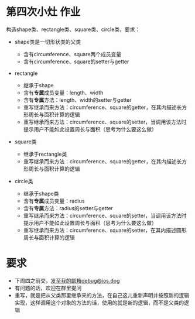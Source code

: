 # 第四次小灶 作业

构造shape类、rectangle类、square类、circle类，要求：
- shape类是一切形状类的父类
	- 含有circumference、square两个成员变量
	- 含有circumference、square的setter与getter

- rectangle
	- 继承于shape
	- 含有**专属**成员变量：length、width
	- 含有**专属**方法：length、width的setter与getter
	- 重写继承而来方法：circumference、square的getter，在其内描述长方形周长与面积计算的逻辑
	- 重写继承而来方法：circumference、square的setter，当调用该方法时提示用户不能如此设置周长与面积（思考为什么要这么做）

- square类
	- 继承于rectangle类
	- 重写继承而来方法：circumference、square的getter，在其内描述长方形周长与面积计算的逻辑

- circle类
	- 继承于shape类
	- 含有**专属**成员变量：radius
	- 含有**专属**方法：radius的setter与getter
	- 重写继承而来方法：circumference、square的setter，当调用该方法时提示用户不能如此设置周长与面积（思考为什么要这么做）
	- 重写继承而来方法：circumference、square的setter，在其内描述圆形周长与面积计算的逻辑

# 要求

- 下周四之前交，发至我的邮箱debug@ios.dog
- 有问题的话，欢迎在群里提问
- 重写，就是把从父类那里继承来的方法，在自己这儿重新声明并按照新的逻辑实现，这样调用这个对象的方法的话，使用的就是新的逻辑，而不是父类的逻辑